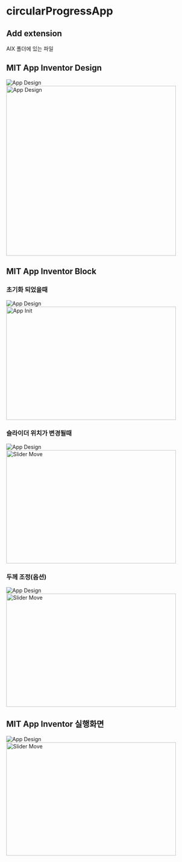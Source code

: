 # circularProgressApp

## Add extension

AIX 폴더에 있는 파일  

## MIT App Inventor Design

![App Design](https://github.com/copaland/circularProgressApp/blob/main/img/mit_app_progress1.png)  
<img src="https://github.com/copaland/circularProgressApp/blob/main/img/mit_app_progress1.png" width="450px" alt="App Design"></img><br/>  

## MIT App Inventor Block

### 초기화 되었을때
![App Design](https://github.com/copaland/circularProgressApp/blob/main/img/mit_app_progress2.png)  
<img src="https://github.com/copaland/circularProgressApp/blob/main/img/mit_app_progress2.png" width="450px" height="300px" alt="App Init"></img><br/>  

### 슬라이더 위치가 변경될때 
![App Design](https://github.com/copaland/circularProgressApp/blob/main/img/mit_app_progress3.png)  
<img src="https://github.com/copaland/circularProgressApp/blob/main/img/mit_app_progress3.png" width="450px" height="300px" alt="Slider Move"></img><br/>  

### 두께 조정(옵션)
![App Design](https://github.com/copaland/circularProgressApp/blob/main/img/mit_app_progress4.png)  
<img src="https://github.com/copaland/circularProgressApp/blob/main/img/mit_app_progress4.png" width="450px" height="300px" alt="Slider Move"></img><br/>

## MIT App Inventor 실행화면

![App Design](https://github.com/copaland/circularProgressApp/blob/main/img/mit_app_progress5.png) 
<img src="https://github.com/copaland/circularProgressApp/blob/main/img/mit_app_progress5.png" width="450px" height="300px" alt="Slider Move"></img><br/>
